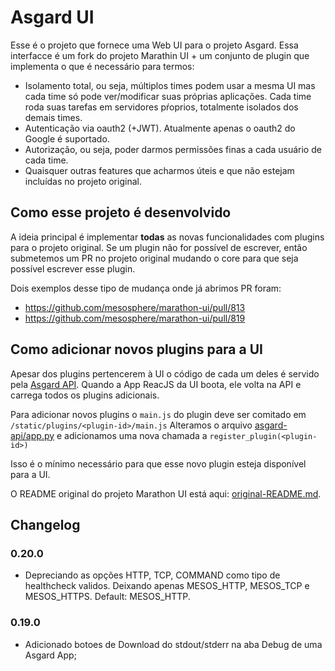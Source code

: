 # Asgard UI

Esse é o projeto que fornece uma Web UI para o projeto Asgard. Essa interfacce é um fork do projeto Marathin UI + um conjunto de plugin
que implementa o que é necessário para termos:

* Isolamento total, ou seja, múltiplos times podem usar a mesma UI mas cada time só pode ver/modificar suas próprias aplicações. Cada time roda suas tarefas em servidores pŕoprios, totalmente isolados dos demais times.
* Autenticação via oauth2 (+JWT). Atualmente apenas o oauth2 do Google é suportado.
* Autorização, ou seja, poder darmos permissões finas a cada usuário de cada time.
* Quaisquer outras features que acharmos úteis e que não estejam incluídas no projeto original.

## Como esse projeto é desenvolvido

A ideia principal é implementar **todas** as novas funcionalidades com plugins para o projeto original. Se um plugin não for possível de escrever, então submetemos um PR no projeto
original mudando o core para que seja possível escrever esse plugin.

Dois exemplos desse tipo de mudança onde já abrimos PR foram:

* https://github.com/mesosphere/marathon-ui/pull/813
* https://github.com/mesosphere/marathon-ui/pull/819


## Como adicionar novos plugins para a UI

Apesar dos plugins pertencerem à UI o código de cada um deles é servido pela [Asgard API](https://github.com/B2W-BIT/asgard-api/). Quando a App ReacJS da UI boota,
ele volta na API e carrega todos os plugins adicionais.


Para adicionar novos plugins o `main.js` do plugin deve ser comitado em `/static/plugins/<plugin-id>/main.js`
Alteramos o arquivo [asgard-api/app.py](https://github.com/B2W-BIT/asgard-api/blob/master/hollowman/app.py#L88) e adicionamos uma nova chamada a `register_plugin(<plugin-id>)`

Isso é o mínimo necessário para que esse novo plugin esteja disponível para a UI.


O README original do projeto Marathon UI está aqui: [original-README.md](original-README.md).

## Changelog

### 0.20.0
 * Depreciando as opções HTTP, TCP, COMMAND como tipo de healthcheck validos. Deixando apenas MESOS_HTTP, MESOS_TCP e MESOS_HTTPS. Default: MESOS_HTTP.

### 0.19.0

 * Adicionado botoes de Download do stdout/stderr na aba Debug de uma Asgard App;
